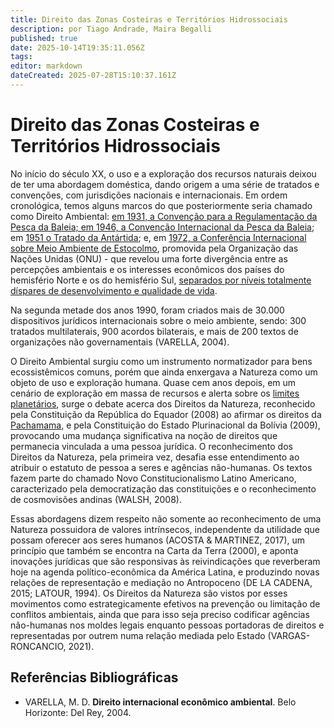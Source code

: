 ```yaml
---
title: Direito das Zonas Costeiras e Territórios Hidrossociais
description: por Tiago Andrade, Maira Begalli
published: true
date: 2025-10-14T19:35:11.056Z
tags: 
editor: markdown
dateCreated: 2025-07-28T15:10:37.161Z
---
```


# Direito das Zonas Costeiras e Territórios Hidrossociais

No início do século XX, o uso e a exploração dos recursos naturais deixou de ter uma abordagem doméstica, dando origem a uma série de tratados e convenções, com jurisdições nacionais e internacionais. Em ordem cronológica, temos alguns marcos do que posteriormente seria chamado como Direito Ambiental: [em 1931, a Convenção para a Regulamentação da Pesca da Baleia; em 1946, a Convenção Internacional da Pesca da Baleia](https://ojs.upf.br/index.php/rhdt/article/view/13440); em [1951 o Tratado da Antártida](https://www.ats.aq/e/antarctictreaty.html); e, em [1972, a Conferência Internacional sobre Meio Ambiente de Estocolmo](https://www.un.org/en/conferences/environment/stockholm1972), promovida pela Organização das Nações Unidas (ONU) - que revelou uma forte divergência entre as percepções ambientais e os interesses econômicos dos países do hemisfério Norte e os do hemisfério Sul, [separados por níveis totalmente díspares de desenvolvimento e qualidade de vida](https://www.unep.org/pt-br/noticias-e-reportagens/reportagem/o-que-voce-precisa-saber-sobre-estocolmo50). 

Na segunda metade dos anos 1990, foram criados mais de 30.000 dispositivos jurídicos internacionais sobre o meio ambiente, sendo: 300 tratados multilaterais, 900 acordos bilaterais, e mais de 200 textos de organizações não governamentais (VARELLA, 2004).

O Direito Ambiental surgiu como um instrumento normatizador para bens ecossistêmicos comuns, porém que ainda enxergava a Natureza como um objeto de uso e exploração humana. Quase cem anos depois, em um cenário de exploração em massa de recursos e alerta sobre os [limites planetários](https://www.stockholmresilience.org/research/planetary-boundaries.html), surge o debate acerca dos Direitos da Natureza, reconhecido pela Constituição da República do Equador (2008) ao  afirmar os direitos da [Pachamama](https://www.jusbrasil.com.br/artigos/a-natureza-como-sujeito-de-direitos/1663473408), e pela Constituição do Estado Plurinacional da Bolívia (2009), provocando uma mudança significativa na noção de direitos que permanecia vinculada a uma pessoa jurídica. O reconhecimento dos Direitos da Natureza, pela primeira vez, desafia esse entendimento ao atribuir o estatuto de pessoa a seres e agências não-humanas. Os textos fazem parte do chamado Novo Constitucionalismo Latino Americano, caracterizado pela democratização das constituições e o reconhecimento de cosmovisões andinas (WALSH, 2008). 

Essas abordagens dizem respeito não somente ao reconhecimento de uma Natureza possuidora de valores intrínsecos, independente da utilidade que possam oferecer aos seres humanos (ACOSTA & MARTINEZ, 2017), um princípio que também se encontra na Carta da Terra (2000), e aponta inovações jurídicas que são responsivas às reivindicações que reverberam hoje na agenda político-econômica da América Latina, e produzindo novas relações de representação e mediação no Antropoceno (DE LA CADENA, 2015; LATOUR, 1994). Os Direitos da Natureza são vistos por esses movimentos como estrategicamente efetivos na prevenção ou limitação de conflitos ambientais, ainda que para isso seja preciso codificar agências não-humanas nos moldes legais enquanto pessoas portadoras de direitos e representadas por outrem numa relação mediada pelo Estado (VARGAS-RONCANCIO, 2021). 


## Referências Bibliográficas

- VARELLA, M. D. **Direito internacional econômico ambiental**. Belo Horizonte: Del Rey, 2004.
